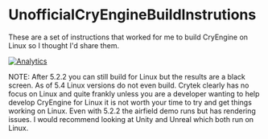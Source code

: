 # UnofficialCryEngineBuildInstrutions
These are a set of instructions that worked for me to build CryEngine on Linux so I thought I'd share them.

 [![Analytics](https://ga-beacon.appspot.com/UA-63342536-2/UnofficialCryEngineBuildInstructions)](https://github.com/mneilly/UnofficialCryEngineBuildInstructions)

NOTE: After 5.2.2 you can still build for Linux but the results are a black screen. As of 5.4 Linux versions do not even build. Crytek clearly has no focus on Linux and quite frankly unless you are a developer wanting to help develop CryEngine for Linux it is not worth your time to try and get things working on Linux. Even with 5.2.2 the airfield demo runs but has rendering issues. I would recommend looking at Unity and Unreal which both run on Linux.
